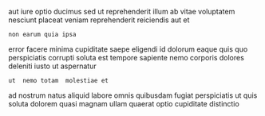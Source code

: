 <!--
title: Persistent fresh-thinking firmware
author: Meaghan
date: 2015-02-12-2342
link: 2015-02-12-2342-persistent-fresh-thinking-firmware
tags: [ajax,HTML5,NPM,Ember]
-->

aut iure optio ducimus sed ut reprehenderit illum ab
  vitae voluptatem nesciunt placeat veniam reprehenderit 
  reiciendis
aut   et
 	non earum quia ipsa
error facere minima  cupiditate 
saepe eligendi  id dolorum eaque 
quis quo   perspiciatis corrupti soluta  est tempore
sapiente nemo corporis dolores  deleniti iusto ut aspernatur
 	ut  nemo totam  molestiae et
ad nostrum natus
 aliquid labore omnis  quibusdam
 fugiat perspiciatis  ut quis  soluta dolorem
quasi  magnam ullam
  quaerat optio cupiditate distinctio 